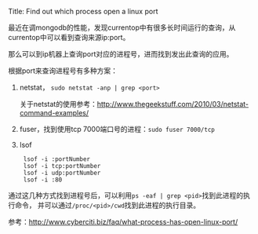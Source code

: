 Title: Find out which process open a linux port

最近在调mongodb的性能，发现currentop中有很多长时间运行的查询，从currentop中可以看到查询来源ip:port。

那么可以到ip机器上查询port对应的进程号，进而找到发出此查询的应用。

根据port来查询进程号有多种方案：

1. netstat， `sudo netstat -anp | grep <port>`

    关于netstat的使用参考：http://www.thegeekstuff.com/2010/03/netstat-command-examples/

2. fuser，找到使用tcp 7000端口号的进程：`sudo fuser 7000/tcp`

3. lsof

        lsof -i :portNumber
        lsof -i tcp:portNumber
        lsof -i udp:portNumber
        lsof -i :80

通过这几种方式找到进程号后，可以利用`ps -eaf | grep <pid>`找到此进程的执行命令，
并可以通过`/proc/<pid>/cwd`找到此进程的执行目录。

参考：http://www.cyberciti.biz/faq/what-process-has-open-linux-port/
